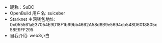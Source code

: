- 昵称：SuBC
- OpenBuild 用户名: suiceber
- Starknet 主网钱包地址: 0x055561aE37054E9D18F1b69bb4662A58d8B9e5694cb548D6018805c58E9FF295
- 自我介绍: web3小白

